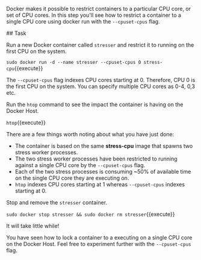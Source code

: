 
Docker makes it possible to restrict containers to a particular CPU core, or set of CPU cores. In this step you'll see how to restrict a container to a single CPU core using docker run with the ``--cpuset-cpus`` flag.

## Task

Run a new Docker container called `stresser` and restrict it to running on the first CPU on the system.


`sudo docker run -d --name stresser --cpuset-cpus 0 stress-cpu`{{execute}}

The ``--cpuset-cpus`` flag indexes CPU cores starting at 0. Therefore, CPU 0 is the first CPU on the system. You can specify multiple CPU cores as 0-4, 0,3 etc.


Run the `htop` command to see the impact the container is having on the Docker Host.


`htop`{{execute}}


There are a few things worth noting about what you have just done:

- The container is based on the same **stress-cpu** image that spawns two stress worker processes.
- The two stress worker processes have been restricted to running against a single CPU core by the ``--cpuset-cpus`` flag.
- Each of the two stress processes is consuming ~50% of available time on the single CPU core they are executing on.
- `htop` indexes CPU cores starting at 1 whereas ``--cpuset-cpus`` indexes starting at 0.

Stop and remove the `stresser` container.

`sudo docker stop stresser && sudo docker rm stresser`{{execute}}

It will take little while!

You have seen how to lock a container to a executing on a single CPU core on the Docker Host. Feel free to experiment further with the ``--cpuset-cpus`` flag.
